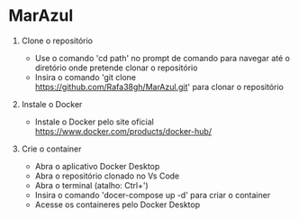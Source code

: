 # MarAzul

1. Clone o repositório
    - Use o comando 'cd path' no prompt de comando para navegar até o diretório onde pretende clonar o repositório
    - Insira o comando 'git clone https://github.com/Rafa38gh/MarAzul.git' para clonar o repositório

2. Instale o Docker
    - Instale o Docker pelo site oficial https://www.docker.com/products/docker-hub/

 3. Crie o container
    - Abra o aplicativo Docker Desktop
    - Abra o repositório clonado no Vs Code
    - Abra o terminal (atalho: Ctrl+')
    - Insira o comando 'docer-compose up -d' para criar o container
    - Acesse os containeres pelo Docker Desktop

